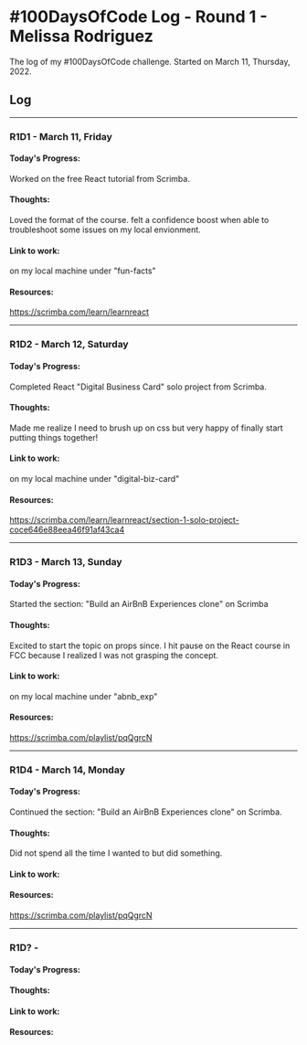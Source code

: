 # #100DaysOfCode Log - Round 1 - Melissa Rodriguez

The log of my #100DaysOfCode challenge. Started on March 11, Thursday, 2022.

## Log

--------------------------------------------------------------------------------------------------------------

### R1D1  - March 11, Friday

#### Today's Progress: 
Worked on the free React tutorial from Scrimba. 

#### Thoughts: 
Loved the format of the course. felt a confidence boost when able to troubleshoot some issues on my local envionment.

#### Link to work: 
on my local machine under "fun-facts"

#### Resources: 
https://scrimba.com/learn/learnreact

--------------------------------------------------------------------------------------------------------------

### R1D2  - March 12, Saturday

#### Today's Progress: 
Completed React "Digital Business Card" solo project from Scrimba.  

#### Thoughts: 
Made me realize I need to brush up on css but very happy of finally start putting things together!

#### Link to work: 
on my local machine under "digital-biz-card"

#### Resources: 
https://scrimba.com/learn/learnreact/section-1-solo-project-coce646e88eea46f91af43ca4

--------------------------------------------------------------------------------------------------------------

### R1D3  - March 13, Sunday

#### Today's Progress: 
Started the section: "Build an AirBnB Experiences clone" on Scrimba

#### Thoughts: 
Excited to start the topic on  props since. I hit pause on the React course in FCC because I realized I was not grasping the concept.

#### Link to work: 
on my local machine under "abnb_exp"

#### Resources: 
https://scrimba.com/playlist/pqQgrcN

--------------------------------------------------------------------------------------------------------------


### R1D4 - March 14, Monday

#### Today's Progress: 
Continued the section: "Build an AirBnB Experiences clone" on Scrimba. 

#### Thoughts: 
Did not spend all the time I wanted to but did something.

#### Link to work: 

#### Resources: 
https://scrimba.com/playlist/pqQgrcN

--------------------------------------------------------------------------------------------------------------


### R1D? - 

#### Today's Progress: 

#### Thoughts: 

#### Link to work: 

#### Resources: 